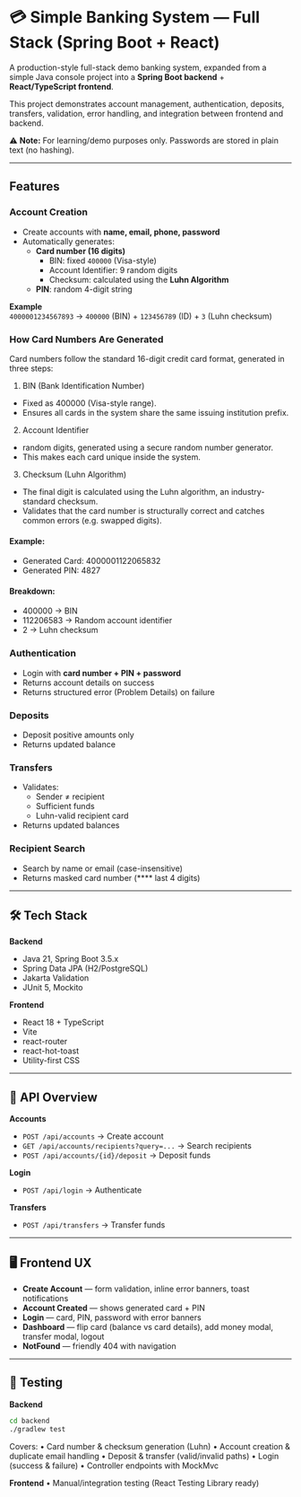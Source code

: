 # 💳 Simple Banking System — Full Stack (Spring Boot + React)

A production-style full-stack demo banking system, expanded from a simple Java console project into a **Spring Boot backend** + **React/TypeScript frontend**.

This project demonstrates account management, authentication, deposits, transfers, validation, error handling, and integration between frontend and backend.

⚠️ **Note:** For learning/demo purposes only. Passwords are stored in plain text (no hashing).

---

## Features

### Account Creation
- Create accounts with **name, email, phone, password**  
- Automatically generates:  
  - **Card number (16 digits)**  
    - BIN: fixed `400000` (Visa-style)  
    - Account Identifier: 9 random digits  
    - Checksum: calculated using the **Luhn Algorithm**  
  - **PIN**: random 4-digit string  

**Example**  
`4000001234567893` → `400000` (BIN) + `123456789` (ID) + `3` (Luhn checksum)

### How Card Numbers Are Generated
Card numbers follow the standard 16-digit credit card format, generated in three steps:
1. BIN (Bank Identification Number)
  - Fixed as 400000 (Visa-style range).
  - Ensures all cards in the system share the same issuing institution prefix.
2. Account Identifier
  - random digits, generated using a secure random number generator.
  - This makes each card unique inside the system.
3. Checksum (Luhn Algorithm)
  - The final digit is calculated using the Luhn algorithm, an industry-standard checksum.
  - Validates that the card number is structurally correct and catches common errors (e.g. swapped digits).

#### Example:
- Generated Card: 4000001122065832
- Generated PIN: 4827
  
#### Breakdown:
- 400000 → BIN
- 112206583 → Random account identifier
- 2 → Luhn checksum

### Authentication
- Login with **card number + PIN + password**  
- Returns account details on success  
- Returns structured error (Problem Details) on failure  

### Deposits
- Deposit positive amounts only  
- Returns updated balance  

### Transfers
- Validates:  
  - Sender ≠ recipient  
  - Sufficient funds  
  - Luhn-valid recipient card  
- Returns updated balances  

### Recipient Search
- Search by name or email (case-insensitive)  
- Returns masked card number (**** last 4 digits)  

---

## 🛠️ Tech Stack

**Backend**
- Java 21, Spring Boot 3.5.x  
- Spring Data JPA (H2/PostgreSQL)  
- Jakarta Validation  
- JUnit 5, Mockito  

**Frontend**
- React 18 + TypeScript  
- Vite  
- react-router  
- react-hot-toast  
- Utility-first CSS  

---

## 🔑 API Overview

**Accounts**  
- `POST /api/accounts` → Create account  
- `GET /api/accounts/recipients?query=...` → Search recipients  
- `POST /api/accounts/{id}/deposit` → Deposit funds  

**Login**  
- `POST /api/login` → Authenticate  

**Transfers**  
- `POST /api/transfers` → Transfer funds  

---

## 🖥 Frontend UX

- **Create Account** — form validation, inline error banners, toast notifications  
- **Account Created** — shows generated card + PIN  
- **Login** — card, PIN, password with error banners  
- **Dashboard** — flip card (balance vs card details), add money modal, transfer modal, logout  
- **NotFound** — friendly 404 with navigation  

---

## 🧪 Testing

**Backend**
```bash
cd backend
./gradlew test
```

Covers:
	•	Card number & checksum generation (Luhn)
	•	Account creation & duplicate email handling
	•	Deposit & transfer (valid/invalid paths)
	•	Login (success & failure)
	•	Controller endpoints with MockMvc

**Frontend**
	•	Manual/integration testing (React Testing Library ready)
